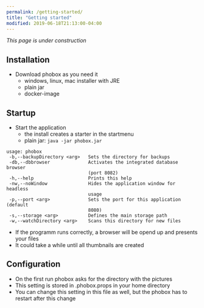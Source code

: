 ```yaml
---
permalink: /getting-started/
title: "Getting started"
modified: 2019-06-18T21:13:00-04:00
---
```


_This page is under construction_

## Installation
 * Download phobox as you need it
   * windows, linux, mac installer with JRE
   * plain jar
   * docker-image

## Startup
 * Start the application
   * the install creates a starter in the startmenu
   * plain jar: `java -jar phobox.jar`
```
usage: phobox
 -b,--backupDirectory <arg>   Sets the directory for backups
 -db,--dbbrowser              Activates the integrated database browser
                              (port 8082)
 -h,--help                    Prints this help
 -nw,--noWindow               Hides the application window for headless
                              usage
 -p,--port <arg>              Sets the port for this application (default
                              8080)
 -s,--storage <arg>           Defines the main storage path
 -w,--watchDirectory <arg>    Scans this directory for new files
```
 * If the programm runs correctly, a browser will be opend up and presents your files
 * It could take a while until all thumbnails are created

## Configuration
 * On the first run phobox asks for the directory with the pictures
 * This setting is stored in .phobox.props in  your home directory
 * You can change this setting in this file as well, but the phobox has to restart after this change

